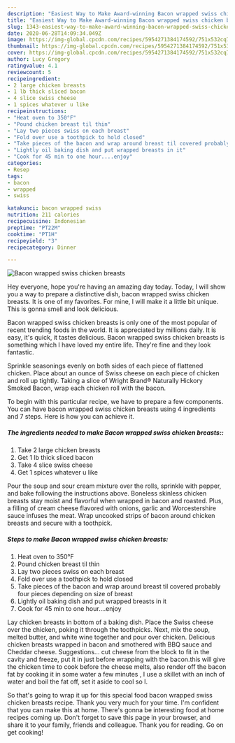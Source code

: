 ```yaml
---
description: "Easiest Way to Make Award-winning Bacon wrapped swiss chicken breasts"
title: "Easiest Way to Make Award-winning Bacon wrapped swiss chicken breasts"
slug: 1343-easiest-way-to-make-award-winning-bacon-wrapped-swiss-chicken-breasts
date: 2020-06-28T14:09:34.049Z
image: https://img-global.cpcdn.com/recipes/5954271384174592/751x532cq70/bacon-wrapped-swiss-chicken-breasts-recipe-main-photo.jpg
thumbnail: https://img-global.cpcdn.com/recipes/5954271384174592/751x532cq70/bacon-wrapped-swiss-chicken-breasts-recipe-main-photo.jpg
cover: https://img-global.cpcdn.com/recipes/5954271384174592/751x532cq70/bacon-wrapped-swiss-chicken-breasts-recipe-main-photo.jpg
author: Lucy Gregory
ratingvalue: 4.1
reviewcount: 5
recipeingredient:
- 2 large chicken breasts
- 1 lb thick sliced bacon
- 4 slice swiss cheese
- 1 spices whatever u like
recipeinstructions:
- "Heat oven to 350°F"
- "Pound chicken breast til thin"
- "Lay two pieces swiss on each breast"
- "Fold over use a toothpick to hold closed"
- "Take pieces of the bacon and wrap around breast til covered probably four pieces depending on size of breast"
- "Lightly oil baking dish and put wrapped breasts in it"
- "Cook for 45 min to one hour....enjoy"
categories:
- Resep
tags:
- bacon
- wrapped
- swiss

katakunci: bacon wrapped swiss
nutrition: 211 calories
recipecuisine: Indonesian
preptime: "PT22M"
cooktime: "PT1H"
recipeyield: "3"
recipecategory: Dinner

---
```



![Bacon wrapped swiss chicken breasts](https://img-global.cpcdn.com/recipes/5954271384174592/751x532cq70/bacon-wrapped-swiss-chicken-breasts-recipe-main-photo.jpg)

Hey everyone, hope you're having an amazing day today. Today, I will show you a way to prepare a distinctive dish, bacon wrapped swiss chicken breasts. It is one of my favorites. For mine, I will make it a little bit unique. This is gonna smell and look delicious.

Bacon wrapped swiss chicken breasts is only one of the most popular of recent trending foods in the world. It is appreciated by millions daily. It is easy, it's quick, it tastes delicious. Bacon wrapped swiss chicken breasts is something which I have loved my entire life. They're fine and they look fantastic.

Sprinkle seasonings evenly on both sides of each piece of flattened chicken. Place about an ounce of Swiss cheese on each piece of chicken and roll up tightly. Taking a slice of Wright Brand® Naturally Hickory Smoked Bacon, wrap each chicken roll with the bacon.


To begin with this particular recipe, we have to prepare a few components. You can have bacon wrapped swiss chicken breasts using 4 ingredients and 7 steps. Here is how you can achieve it.

##### The ingredients needed to make Bacon wrapped swiss chicken breasts::

1. Take 2 large chicken breasts
1. Get 1 lb thick sliced bacon
1. Take 4 slice swiss cheese
1. Get 1 spices whatever u like


Pour the soup and sour cream mixture over the rolls, sprinkle with pepper, and bake following the instructions above. Boneless skinless chicken breasts stay moist and flavorful when wrapped in bacon and roasted. Plus, a filling of cream cheese flavored with onions, garlic and Worcestershire sauce infuses the meat. Wrap uncooked strips of bacon around chicken breasts and secure with a toothpick. 

##### Steps to make Bacon wrapped swiss chicken breasts:

1. Heat oven to 350°F
1. Pound chicken breast til thin
1. Lay two pieces swiss on each breast
1. Fold over use a toothpick to hold closed
1. Take pieces of the bacon and wrap around breast til covered probably four pieces depending on size of breast
1. Lightly oil baking dish and put wrapped breasts in it
1. Cook for 45 min to one hour....enjoy


Lay chicken breasts in bottom of a baking dish. Place the Swiss cheese over the chicken, poking it through the toothpicks. Next, mix the soup, melted butter, and white wine together and pour over chicken. Delicious chicken breasts wrapped in bacon and smothered with BBQ sauce and Cheddar cheese. Suggestions… cut cheese from the block to fit in the cavity and freeze, put it in just before wrapping with the bacon.this will give the chicken time to cook before the cheese melts, also render off the bacon fat by cooking it in some water a few minutes , I use a skillet with an inch of water and boil the fat off, set it aside to cool so I. 

So that's going to wrap it up for this special food bacon wrapped swiss chicken breasts recipe. Thank you very much for your time. I'm confident that you can make this at home. There's gonna be interesting food at home recipes coming up. Don't forget to save this page in your browser, and share it to your family, friends and colleague. Thank you for reading. Go on get cooking!
